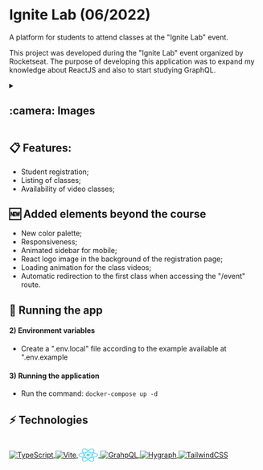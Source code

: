 # Ignite Lab (06/2022)

A platform for students to attend classes at the "Ignite Lab" event.

This project was developed during the "Ignite Lab" event organized by Rocketseat. The purpose of developing this application was to expand my knowledge about ReactJS and also to start studying GraphQL.

<details>
 <summary>
 <h2>:camera: Images</h2>
 </summary>
 <h3>:computer: Desktop</h3>
 <div>
  <img src="https://imgur.com/kd0Rif8.png" width="500" />
  <img src="https://imgur.com/K7OmK2M.png" width="500" />
  <img src="https://imgur.com/OJZhimd.png" width="500" />
 </div>
 <h3>:iphone: Mobile</h3>
 <div>
  <img src="https://imgur.com/yY2Cp8D.png" width="200" />  
  <img src="https://imgur.com/rABbtRD.png" width="200" />
  <img src="https://imgur.com/nyergud.png" width="200" />
  <img src="https://imgur.com/9kSKBET.png" width="200" />
  </div>
</details>

## :clipboard: Features:
 - Student registration;
 - Listing of classes;
 - Availability of video classes;

## :new: Added elements beyond the course
 - New color palette;
 - Responsiveness;
 - Animated sidebar for mobile;
 - React logo image in the background of the registration page;
 - Loading animation for the class videos;
 - Automatic redirection to the first class when accessing the "/event" route.

## :rocket: Running the app
#### 2) Environment variables
- Create a ".env.local" file according to the example available at ".env.example

#### 3) Running the application
 - Run the command: `docker-compose up -d`
 
 ## :zap: Technologies
 <div style="display: inline_block"><br>
    <a href="https://www.typescriptlang.org/">
     <img align="center" alt="TypeScript" height="30" width="40" src="https://cdn.jsdelivr.net/gh/devicons/devicon/icons/typescript/typescript-original.svg">
    </a>
   <a href="https://vitejs.dev/">
    <img align="center" alt="Vite" height="30" width="40" src="https://www.svgrepo.com/show/354521/vitejs.svg">
   </a>
   <a href="https://reactjs.org/">
    <img align="center" alt="ReactJS" height="30" width="40" src="https://raw.githubusercontent.com/devicons/devicon/master/icons/react/react-original.svg">
   </a>
   <a href="https://graphql.org/">
    <img align="center" alt="GrahpQL" height="30" width="40" src="https://cdn.jsdelivr.net/gh/devicons/devicon/icons/graphql/graphql-plain.svg">
   </a>
   <a href="https://hygraph.com/">
    <img align="center" alt="Hygraph" height="30" width="40" src="https://cdn.worldvectorlogo.com/logos/graphcms-mark.svg">
   </a>
   <a href="https://tailwindcss.com/">
    <img align="center" alt="TailwindCSS" height="30" width="40" src="https://cdn.jsdelivr.net/gh/devicons/devicon/icons/tailwindcss/tailwindcss-plain.svg">
   </a>
</div>
